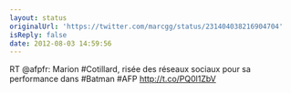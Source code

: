 ```yaml
---
layout: status
originalUrl: 'https://twitter.com/marcgg/status/231404038216904704'
isReply: false
date: 2012-08-03 14:59:56
---
```


RT @afpfr: Marion #Cotillard, risée des réseaux sociaux pour sa performance dans #Batman #AFP http://t.co/PQ0l1ZbV
